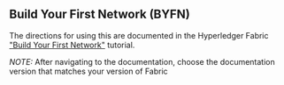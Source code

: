 
<!-- (SPDX-License-Identifier: CC-BY-4.0) -->  <!-- Ensure there is a newline before, and after, this line -->

## Build Your First Network (BYFN)

The directions for using this are documented in the Hyperledger Fabric
["Build Your First Network"](http://hyperledger-fabric.readthedocs.io/en/latest/build_network.html) tutorial.

*NOTE:* After navigating to the documentation, choose the documentation version that matches your version of Fabric

